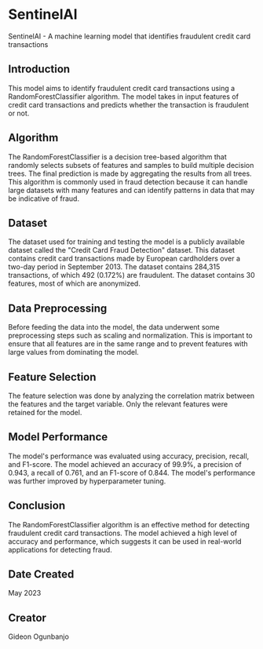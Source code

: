 # SentinelAI
SentinelAI - A machine learning model that identifies fraudulent credit card transactions
## **Introduction**

This model aims to identify fraudulent credit card transactions using a RandomForestClassifier algorithm. The model takes in input features of credit card transactions and predicts whether the transaction is fraudulent or not.

## **Algorithm**

The RandomForestClassifier is a decision tree-based algorithm that randomly selects subsets of features and samples to build multiple decision trees. The final prediction is made by aggregating the results from all trees. This algorithm is commonly used in fraud detection because it can handle large datasets with many features and can identify patterns in data that may be indicative of fraud.

## **Dataset**

The dataset used for training and testing the model is a publicly available dataset called the "Credit Card Fraud Detection" dataset. This dataset contains credit card transactions made by European cardholders over a two-day period in September 2013. The dataset contains 284,315 transactions, of which 492 (0.172%) are fraudulent. The dataset contains 30 features, most of which are anonymized.

## **Data Preprocessing**

Before feeding the data into the model, the data underwent some preprocessing steps such as scaling and normalization. This is important to ensure that all features are in the same range and to prevent features with large values from dominating the model.

## **Feature Selection**

The feature selection was done by analyzing the correlation matrix between the features and the target variable. Only the relevant features were retained for the model.

## **Model Performance**

The model's performance was evaluated using accuracy, precision, recall, and F1-score. The model achieved an accuracy of 99.9%, a precision of 0.943, a recall of 0.761, and an F1-score of 0.844. The model's performance was further improved by hyperparameter tuning.

## **Conclusion**

The RandomForestClassifier algorithm is an effective method for detecting fraudulent credit card transactions. The model achieved a high level of accuracy and performance, which suggests it can be used in real-world applications for detecting fraud.

## **Date Created**
May 2023

## **Creator**
Gideon Ogunbanjo
